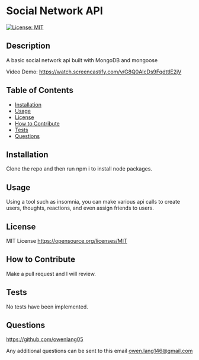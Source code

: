 # Social Network API
[![License: MIT](https://img.shields.io/badge/License-MIT-yellow.svg)](https://opensource.org/licenses/MIT)

## Description

A basic social network api built with MongoDB and mongoose

Video Demo: https://watch.screencastify.com/v/G8Q0AIcDs9FqdttlE2jV

## Table of Contents

- [Installation](#installation)
- [Usage](#usage)
- [License](#license)
- [How to Contribute](#how)
- [Tests](#tests)
- [Questions](#questions)

## Installation

Clone the repo and then run npm i to install node packages.

## Usage

Using a tool such as insomnia, you can make various api calls to  create users, thoughts, reactions, and even assign friends to users.

## License 

MIT License
https://opensource.org/licenses/MIT

## How to Contribute

Make a pull request and I will review.

## Tests

No tests have been implemented.

## Questions

https://github.com/owenlang05

Any additional questions can be sent to this email owen.lang146@gmail.com

